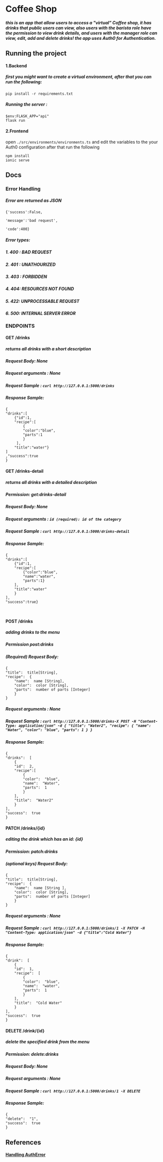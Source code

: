 
# Coffee Shop
##### this is an app that allow users to access a "virtual" Coffee shop, it has drinks that public users can view, also users with the barista role have the permission to view drink details, and users with the manager role can view, edit, add and delete drinks! the app uses Auth0 for Authentication.


## Running the project

#### 1.Backend
##### first you might want to create a virtual environment, after that you can run the following:  

```
pip install -r requirements.txt
```

 
##### Running the server :  
 ````
$env:FLASK_APP="api"
flask run
 ````
 
 
 
#### 2.Frontend

open 
```./src/environments/environments.ts```
and edit the variables to the your Auth0 configuration
after that run the following
 ````
npm install
ionic serve
 ````
 
## Docs

### Error Handling
##### Error are returned as JSON 
```
{'success':False,

'message':'bad request',

'code':400}
```

#####  Error types:
##### 1. 400 : BAD REQUEST
##### 2. 401 : UNATHOURIZED
#####  3. 403 : FORBIDDEN 
##### 4. 404: RESOURCES NOT FOUND
##### 5. 422:  UNPROCESSABLE REQUEST
##### 6. 500: INTERNAL SERVER ERROR


### ENDPOINTS
#### GET /drinks
##### returns all drinks with a short description
#####  Request Body: None
#####  Request arguments : None
##### Request Sample : `curl http://127.0.0.1:5000/drinks`
##### Response Sample: 
```
{
"drinks":[
	{"id":1,
	"recipe":[
		{
		"color":"blue",
		"parts":1
		}
	 ],
	"title":"water"}
]
,"success":true
}

```

#### GET /drinks-detail
##### returns all drinks with a detailed description 
##### Permission: get:drinks-detail
#####  Request Body: None
#####  Request arguments : `id (required): id of the category`
##### Request Sample : `curl http://127.0.0.1:5000/drinks-detail`
##### Response Sample: 
```
{
"drinks":[
	{"id":1,
	"recipe":[
		{"color":"blue",
		"name":"water",
		"parts":1}
	],
	"title":"water"
	}
],
"success":true}

  
```

#### POST /drinks

##### adding drinks to the menu
##### Permission post:drinks
##### (Required) Request Body: 
```
{
"title":  title[String],
"recipe":  {
	"name":  name [String],
	"color":  color [String],
	"parts":  number of parts [Integer]
	}
}
```
#####  Request arguments : None
##### Request Sample : `curl http://127.0.0.1:5000/drinks-X POST -H "Content-Type: application/json" -d { "title": "Water2", "recipe": { "name": "Water", "color": "blue", "parts": 1 } }`

##### Response Sample: 
```
{
"drinks":  [
	{
	"id":  2,
	"recipe":[
		{
		"color":  "blue",
		"name":  "Water",
		"parts":  1
		}
	],
	"title":  "Water2"
	}
],
"success":  true
}
```

#### PATCH /drinks/{id}
##### editing the drink which has an id: {id}
##### Permission: patch:drinks
#####  (optional keys) Request Body: 
```
{
"title":  title[String],
"recipe":  {
	"name":  name [String ],
	"color":  color [String],
	"parts":  number of parts [Integer]
	}
}
```
#####  Request arguments : None
##### Request Sample :  `curl http://127.0.0.1:5000/drinks/1 -X PATCH -H "Content-Type: application/json" -d {"title":"Cold Water"}`
##### Response Sample: 
```
{
"drink":  [
	{
	"id":  1,
	"recipe":  [
		{
		"color":  "blue",
		"name":  "water",
		"parts":  1
		}
	],
	"title":  "Cold Water"
	}
],
"success":  true
}
```



#### DELETE /drink/{id}
##### delete the specified drink from the menu
##### Permission: delete:drinks
#####  Request Body: None
#####  Request arguments : None
##### Request Sample : `curl http://127.0.0.1:5000/drinks/1 -X DELETE `
##### Response Sample: 
```
{
"delete":  "1",
"success":  true
}
```


## References 
#### [Handling AuthError](https://stackoverflow.com/questions/53285452/internal-server-error-rather-than-raised-autherror-response-from-auth0) 